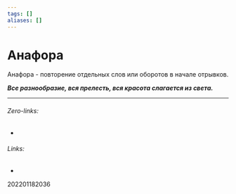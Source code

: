 ```yaml
---
tags: []
aliases: []
---
```

# Анафора
Анафора - повторение отдельных слов или оборотов в начале отрывков.

***Все разнообразие, вся прелесть, вся красота слагается из света.***

___
###### Zero-links:
-
###### Links:
-

202201182036